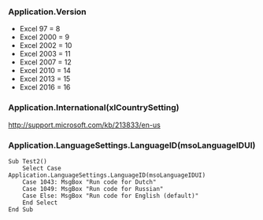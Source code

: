 ### Application.Version

- Excel 97 = 8
- Excel 2000 = 9
- Excel 2002 = 10
- Excel 2003 = 11
- Excel 2007 = 12
- Excel 2010 = 14
- Excel 2013 = 15
- Excel 2016 = 16

### Application.International(xlCountrySetting)

http://support.microsoft.com/kb/213833/en-us

### Application.LanguageSettings.LanguageID(msoLanguageIDUI)

```visualbasic
Sub Test2()
    Select Case Application.LanguageSettings.LanguageID(msoLanguageIDUI)
    Case 1043: MsgBox "Run code for Dutch"
    Case 1049: MsgBox "Run code for Russian"
    Case Else: MsgBox "Run code for English (default)"
    End Select
End Sub
```